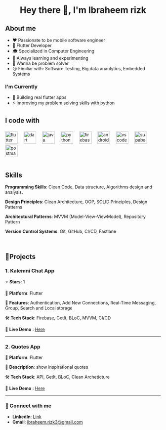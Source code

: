 
# <div align="center">Hey there 👋, I'm Ibraheem rizk</div>  
  
## About me
- ❤️ Passionate to be mobile software engineer 
- 🔧 Flutter Developer
- 🎓 Specialized in Computer Engineering
- 💪 Always learning and experimenting
- 🧠 Wanna be problem solver
- 😏 Fimiliar with: Software Testing, Big data ananlytics, Embedded Systems

### I'm Currently
- 📱 Building real flutter apps
- ⚡ Improving my problem solving skills with python

<h2 align="left">I code with</h2>

###

<div align="left">
  <img src="https://cdn.jsdelivr.net/gh/devicons/devicon/icons/flutter/flutter-original.svg" height="40" alt="flutter logo"  />
  <img width="12" />
  <img src="https://cdn.jsdelivr.net/gh/devicons/devicon/icons/dart/dart-original.svg" height="40" alt="dart logo"  />
  <img width="12" />
  <img src="https://cdn.jsdelivr.net/gh/devicons/devicon/icons/java/java-original.svg" height="40" alt="java logo"  />
  <img width="12" />
  <img src="https://cdn.jsdelivr.net/gh/devicons/devicon/icons/python/python-original.svg" height="40" alt="python logo"  />
  <img width="12" />
  <img src="https://cdn.jsdelivr.net/gh/devicons/devicon/icons/firebase/firebase-plain.svg" height="40" alt="firebase logo"  />
  <img width="12" />
  <img src="https://cdn.jsdelivr.net/gh/devicons/devicon/icons/androidstudio/androidstudio-original.svg" height="40" alt="androidstudio logo"  />
  <img width="12" />
  <img src="https://cdn.jsdelivr.net/gh/devicons/devicon/icons/vscode/vscode-original.svg" height="40" alt="vscode logo"  />
  <img width="12" />
  <img src="https://cdn.simpleicons.org/supabase/3ECF8E" height="40" alt="supabase logo"  />
  <img width="12" />
  <img src="https://cdn.simpleicons.org/postman/FF6C37" height="40" alt="postman logo"  />
  
</div>


<br/>  

## Skills  
**Programming Skills**: Clean Code, Data structure, Algorithms design and analysis. 

**Design Principles**: Clean Architecture, OOP, SOLID Principles, Design Patterns 

**Architectural Patterns**: MVVM (Model-View-ViewModel), Repository Pattern 

**Version Control Systems**: Git, GitHub, CI/CD, Fastlane

<br/>  

## 🔧Projects

### 1. Kalemni Chat App
⭐ **Stars**: 1

📱 **Platform**: Flutter

📝 **Features**: Authentication, Add New Connections, Real-Time Messaging, Group, Search and Local storage

🛠 **Tech Stack**: Firebase, GetIt, BLoC, MVVM, CI/CD

📸 **Live Demo** : [Here](https://drive.google.com/file/d/1jlzEdJHsHSP6QNF19XXYFF41HiGaMNVx/view?usp=drive_link)

---

### 2. Quotes App
📱 **Platform**: Flutter

📝 **Description**: show inspirational quotes

🛠 **Tech Stack**: API, GetIt, BLoC, Clean Archeticture

📸 **Live Demo** : [Here](https://drive.google.com/file/d/11Crjpo3IrVgtQaaffCWuHot_uX-utP6s/view)

---

### 🤝 Connect with me
- **LinkedIn**: [Link](https://www.linkedin.com/in/ibraheem-rizk-hawas/)
- **Gmail**:  ibraheem.rizk3@gmail.com

  
</div>  
